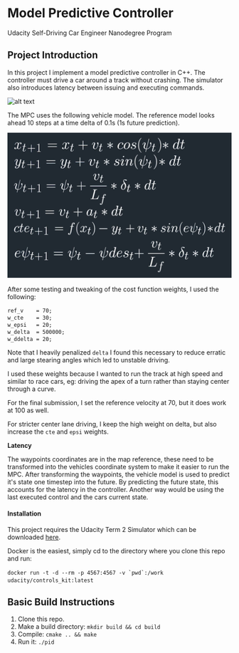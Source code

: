 [//]: # (Image References)
[animation]: ./animation.gif
[model]: ./model.png


# Model Predictive Controller 
Udacity Self-Driving Car Engineer Nanodegree Program


## Project Introduction
In this project I implement a model predictive controller in C++. The controller must drive a car around a track without crashing. The simulator also introduces latency between issuing and executing commands.

![alt text][animation]


The MPC uses the following vehicle model. The reference model looks ahead 10 steps at a time delta of 0.1s (1s future prediction).

![alt text][model]


After some testing and tweaking of the cost function weights, I used the following:

```
ref_v    = 70;
w_cte    = 30;
w_epsi   = 20;
w_delta  = 500000;
w_ddelta = 20;
```

Note that I heavily penalized `delta` I found this necessary to reduce erratic and large stearing angles which led to unstable driving.

I used these weights because I wanted to run the track at high speed and similar to race cars, eg: driving the apex of a turn rather than staying center through a curve.

For the final submission, I set the reference velocity at 70, but it does work at 100 as well.

For stricter center lane driving, I keep the high weight on delta, but also increase the `cte` and `epsi` weights.

**Latency**

The waypoints coordinates are in the map reference, these need to be transformed into the vehicles coordinate system to make it easier to run the MPC. After transforming the waypoints, the vehicle model is used to predict it's state one timestep into the future. By predicting the future state, this accounts for the latency in the controller. Another way would be using the last executed control and the cars current state.

#### Installation
This project requires the Udacity Term 2 Simulator which can be downloaded [here](https://github.com/udacity/self-driving-car-sim/releases).

Docker is the easiest, simply cd to the directory where you clone this repo and run:

``docker run -t -d --rm -p 4567:4567 -v `pwd`:/work udacity/controls_kit:latest``


## Basic Build Instructions

1. Clone this repo.
2. Make a build directory: `mkdir build && cd build`
3. Compile: `cmake .. && make`
4. Run it: `./pid`
